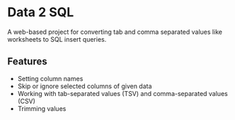 # Data 2 SQL
A web-based project for converting tab and comma separated values like worksheets to SQL insert queries.

## Features
* Setting column names
* Skip or ignore selected columns of given data
* Working with tab-separated values (TSV) and comma-separated values (CSV)
* Trimming values